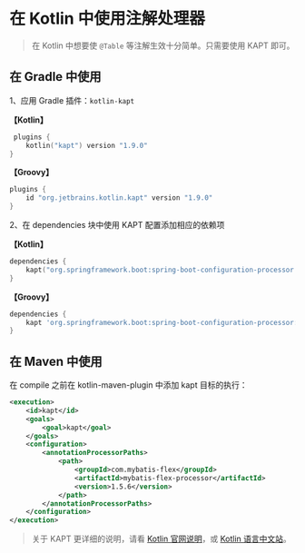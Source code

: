 # 在 Kotlin 中使用注解处理器

> 在 Kotlin 中想要使 `@Table` 等注解生效十分简单。只需要使用 KAPT 即可。

## 在 Gradle 中使用

1、应用 Gradle 插件：`kotlin-kapt`

**【Kotlin】**

```kotlin
 plugins {
    kotlin("kapt") version "1.9.0"
}
```

**【Groovy】**

```groovy
plugins {
    id "org.jetbrains.kotlin.kapt" version "1.9.0"
}
```

2、在 dependencies 块中使用 KAPT 配置添加相应的依赖项


**【Kotlin】**

```kotlin
dependencies {
    kapt("org.springframework.boot:spring-boot-configuration-processor:1.5.6")
}
```

**【Groovy】**
```groovy
dependencies {
    kapt 'org.springframework.boot:spring-boot-configuration-processor:1.5.6'
}
```

## 在 Maven 中使用

在 compile 之前在 kotlin-maven-plugin 中添加 kapt 目标的执行：

```xml
<execution>
    <id>kapt</id>
    <goals>
        <goal>kapt</goal>
    </goals>
    <configuration>
        <annotationProcessorPaths>
            <path>
                <groupId>com.mybatis-flex</groupId>
                <artifactId>mybatis-flex-processor</artifactId>
                <version>1.5.6</version>
            </path>
        </annotationProcessorPaths>
    </configuration>
</execution>
```

> 关于 KAPT 更详细的说明，请看 [Kotlin 官网说明](https://book.kotlincn.net/text/kapt.html)，或 [Kotlin 语言中文站](https://www.kotlincn.net/docs/reference/kapt.html)。
